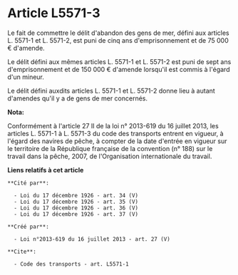 # Article L5571-3

Le fait de commettre le délit d'abandon des gens de mer, défini aux articles L. 5571-1 et L. 5571-2, est puni de cinq ans
d'emprisonnement et de 75 000 € d'amende. 

Le délit défini aux mêmes articles L. 5571-1 et L. 5571-2 est puni de sept ans d'emprisonnement et de 150 000 € d'amende
lorsqu'il est commis à l'égard d'un mineur. 

Le délit défini auxdits articles L. 5571-1 et L. 5571-2 donne lieu à autant d'amendes qu'il y a de gens de mer concernés.

**Nota:**

Conformément à l'article 27 II de la loi n° 2013-619 du 16 juillet 2013,  les articles L. 5571-1 à L. 5571-3 du code des
transports entrent en vigueur, à l'égard des navires de pêche, à compter de la date d'entrée en vigueur sur le territoire de
la République française de la convention (n° 188) sur le travail dans la pêche, 2007, de l'Organisation internationale du
travail.

**Liens relatifs à cet article**

	**Cité par**:

	  - Loi du 17 décembre 1926 - art. 34 (V)
	  - Loi du 17 décembre 1926 - art. 35 (V)
	  - Loi du 17 décembre 1926 - art. 36 (V)
	  - Loi du 17 décembre 1926 - art. 37 (V)

	**Créé par**:

	  - Loi n°2013-619 du 16 juillet 2013 - art. 27 (V)

	**Cite**:

	  - Code des transports - art. L5571-1
